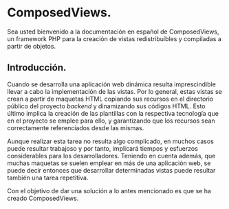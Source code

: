 
# ComposedViews.

Sea usted bienvenido a la documentación en español de ComposedViews, un framework PHP para la creación de vistas redistribuíbles y compiladas a partir de objetos.

## Introducción.

Cuando se desarrolla una aplicación web dinámica resulta imprescindible llevar a cabo la implementación de las vistas. Por lo general, estas vistas se crean a partir de maquetas HTML copiando sus recursos en el directorio público del proyecto *backend* y dinamizando sus códigos HTML. Esto último implica la creación de las plantillas con la respectiva tecnología que en el proyecto se emplee para ello, y garantizando que los recursos sean correctamente referenciados desde las mismas.

Aunque realizar esta tarea no resulta algo complicado, en muchos casos puede resultar trabajoso y por tanto, implicará tiempos y esfuerzos considerables para los desarrolladores. Teniendo en cuenta además, que muchas maquetas se suelen emplear en más de una aplicación web, se puede decir entonces que desarrollar determinadas vistas puede resultar también una tarea repetitiva.

Con el objetivo de dar una solución a lo antes mencionado es que se ha creado ComposedViews.
